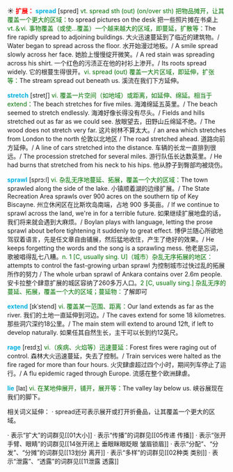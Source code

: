 ☀ <font color="red">**扩展：**</font>
<font color="sky blue">**spread**</font> [spred] 
<font color="rgb(227, 108, 9)">vt. spread sth (out) (on/over sth) 把物品摊开，让其覆盖一个更大的区域：</font>to spread pictures on the desk 把一些照片摊在书桌上 <font color="rgb(227, 108, 9)">vt.＆vi. 事物覆盖（或使…覆盖）一个越来越大的区域，即蔓延，扩散等：</font>The fire rapidly spread to adjoining buildings. 大火迅速蔓延到了临近的建筑物。/ Water began to spread across the floor. 水开始漫过地板。/ A smile spread slowly across her face. 她脸上慢慢绽开微笑。/ A red stain was spreading across his shirt. 一个红色的污渍正在他的衬衫上渗开。/ Its roots spread widely. 它的根蔓生得很开。<font color="rgb(227, 108, 9)">vi. spread (out) 覆盖一大片区域，即延伸，扩张等：</font>The stream spread out beneath us. 溪流在我们下方延伸。
           
<font color="sky blue">**stretch**</font> [stretʃ]
<font color="rgb(227, 108, 9)">vi. 覆盖一片空间（如地域）或距离，如延伸、绵延。相当于extend：</font>The beach stretches for five miles. 海滩绵延五英里。/ The beach seemed to stretch endlessly. 海滩好像长得没有尽头。/ Fields and hills stretched out as far as we could see. 放眼望去，田野山丘绵延不绝。/ The wood does not stretch very far. 这片树林不算太大。/ an area which stretches from London to the north 伦敦以北地区 / The road stretched ahead. 道路向前方延伸。/ A line of cars stretched into the distance. 车辆的长龙一直排到很远。/ The procession stretched for several miles. 游行队伍长达数英里。/ He had burns that stretched from his neck to his hips. 他从脖子到臀部均被烧伤。
                      
<font color="sky blue">**sprawl**</font> [sprɔ:l]
<font color="rgb(227, 108, 9)">vi. 杂乱无序地蔓延、拓展，覆盖一个大的区域：</font>The town sprawled along the side of the lake. 小镇顺着湖的边缘扩展。/ The State Recreation Area sprawls over 900 acres on the southern tip of Key Biscayne. 州立休闲区在比斯坎岛南端，占地 900 多英亩。/ If we continue to sprawl across the land, we're in for a terrible future. 如果继续扩展地盘的话，我们将来就会遇到大麻烦。/ Boylan plays with language, letting the prose sprawl about before tightening it suddenly to great effect. 博伊兰随心所欲地驾驭着语言，先是任文章自由铺展，然后猛地收住，产生了绝好的效果。/ He keeps forgetting the words and the song is a sprawling mess. 他老是忘词，歌被唱得乱七八糟。<font color="rgb(227, 108, 9)">n. 1 [C, usually sing. U]（城市）杂乱无序拓展的地区：</font>attempts to control the fast-growing urban sprawl 为控制城市过快过乱的拓展所作的努力 / The whole urban sprawl of Ankara contains over 2.6m people. 安卡拉整个肆意扩展的城区容纳了260多万人口。<font color="rgb(227, 108, 9)">2 [C, usually sing.] 杂乱无序的蔓延、拓展，覆盖一个大的区域；蔓延物：</font>了解即可

<font color="sky blue">**extend**</font> [ɪkˈstend]
<font color="rgb(227, 108, 9)">vi. 覆盖某一范围、距离：</font>Our land extends as far as the river. 我们的土地一直延伸到河边。/ The caves extend for some 18 kilometres. 那些洞穴深约18公里。/ The main stem will extend to around 12ft, if left to develop naturally. 如果任其自然生长，主干可以长到约12英尺。

<font color="sky blue">**rage**</font> [reɪdʒ]
<font color="rgb(227, 108, 9)">vi.（疾病、火焰等）迅速蔓延：</font>Forest fires were raging out of control. 森林大火迅速蔓延，失去了控制。/ Train services were halted as the fire raged for more than four hours. 火灾肆虐超过四个小时，期间列车停止了运行。/ A flu epidemic raged through Europe. 流感在整个欧洲肆虐。

<font color="sky blue">**lie**</font> [laɪ] 
<font color="rgb(227, 108, 9)">vi. 在某地伸展开，铺开，展开等：</font>The valley lay below us. 峡谷展现在我们的脚下。

相关词义延伸：
· spread还可表示展开或打开折叠品，让其覆盖一个更大的区域。

· 表示“扩大”的词群见[[01大小]]
· 表示“传播”的词群见[[05传递 传播]]
· 表示“张开手臂、眼睛”的词群见[[14张开闭上 垂眼眯眼眨眼 皱眉锁眉]]
· 表示“分配”、“分发”、“分摊”的词群见[[13划分 离开]]
· 表示“多样”的词群见[[02种类 类别]]
· 表示“泄露”、“透露”的词群见[[11泄露 透露]]
